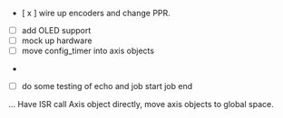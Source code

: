 - [ x ] wire up encoders and change PPR.

- [ ] add OLED support
- [ ] mock up hardware
- [ ] move config_timer into axis objects
-
- [ ] do some testing of echo and job start job end


...  Have ISR call Axis object directly, move axis objects to global space.


